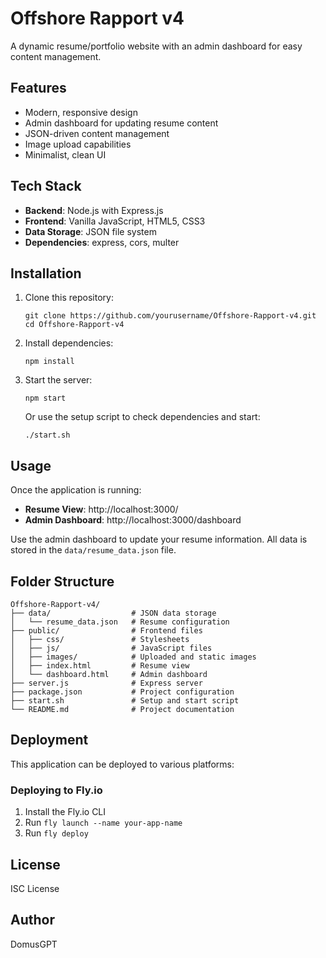 # Offshore Rapport v4

A dynamic resume/portfolio website with an admin dashboard for easy content management.

## Features

- Modern, responsive design
- Admin dashboard for updating resume content
- JSON-driven content management
- Image upload capabilities
- Minimalist, clean UI

## Tech Stack

- **Backend**: Node.js with Express.js
- **Frontend**: Vanilla JavaScript, HTML5, CSS3
- **Data Storage**: JSON file system
- **Dependencies**: express, cors, multer

## Installation

1. Clone this repository:
   ```
   git clone https://github.com/yourusername/Offshore-Rapport-v4.git
   cd Offshore-Rapport-v4
   ```

2. Install dependencies:
   ```
   npm install
   ```

3. Start the server:
   ```
   npm start
   ```
   
   Or use the setup script to check dependencies and start:
   ```
   ./start.sh
   ```

## Usage

Once the application is running:

- **Resume View**: http://localhost:3000/
- **Admin Dashboard**: http://localhost:3000/dashboard

Use the admin dashboard to update your resume information. All data is stored in the `data/resume_data.json` file.

## Folder Structure

```
Offshore-Rapport-v4/
├── data/                  # JSON data storage
│   └── resume_data.json   # Resume configuration
├── public/                # Frontend files
│   ├── css/               # Stylesheets
│   ├── js/                # JavaScript files
│   ├── images/            # Uploaded and static images
│   ├── index.html         # Resume view
│   └── dashboard.html     # Admin dashboard
├── server.js              # Express server
├── package.json           # Project configuration
├── start.sh               # Setup and start script
└── README.md              # Project documentation
```

## Deployment

This application can be deployed to various platforms:

### Deploying to Fly.io

1. Install the Fly.io CLI
2. Run `fly launch --name your-app-name`
3. Run `fly deploy`

## License

ISC License

## Author

DomusGPT